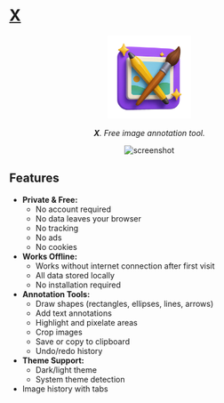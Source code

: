 # [X](https://x.pablopunk.com)

<p align="center">
  <img src="https://github.com/pablopunk/x/blob/main/public/logo.png?raw=true" alt="logo" width="150px" />
</p>

<p align="center">
  <i><b>X</b>. Free image annotation tool.</i>
</p>

<p align="center">
  <img src="https://github.com/user-attachments/assets/908e8d0a-b10e-408d-b338-feee10469975" alt="screenshot" width="80%" />
</p>

## Features

- **Private & Free:**
  - No account required
  - No data leaves your browser
  - No tracking
  - No ads
  - No cookies
- **Works Offline:**
  - Works without internet connection after first visit
  - All data stored locally
  - No installation required
- **Annotation Tools:**
  - Draw shapes (rectangles, ellipses, lines, arrows)
  - Add text annotations
  - Highlight and pixelate areas
  - Crop images
  - Save or copy to clipboard
  - Undo/redo history
- **Theme Support:**
  - Dark/light theme
  - System theme detection
- Image history with tabs
